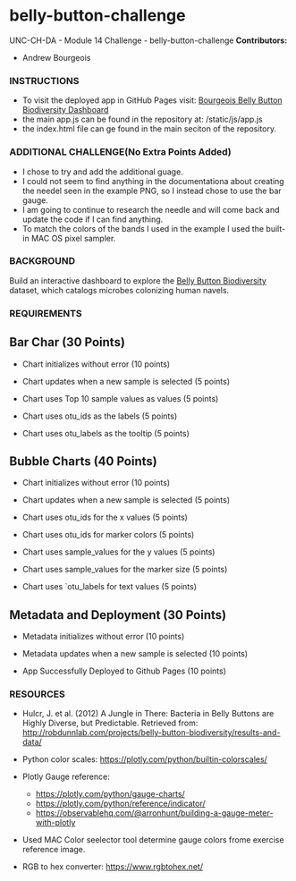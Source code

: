 # belly-button-challenge
UNC-CH-DA - Module 14 Challenge - belly-button-challenge
**Contributors:**
* Andrew Bourgeois

### **INSTRUCTIONS**
* To visit the deployed app in GitHub Pages visit:  [Bourgeois Belly Button Biodiversity Dashboard](https://andrew-bourgeois.github.io/belly-button-challenge/)
* the main app.js can be found in the repository at: /static/js/app.js
* the index.html file can ge found in the main seciton of the repository.

### **ADDITIONAL CHALLENGE(No Extra Points Added)**
* I chose to try and add the additional guage.
* I could not seem to find anything in the documentationa about creating the needel seen in the example PNG, so I instead chose to use the bar gauge.
* I am going to continue to research the needle and will come back and update the code if I can find anything.
* To match the colors of the bands I used in the example I used the built-in MAC OS pixel sampler.

### **BACKGROUND**
Build an interactive dashboard to explore the [Belly Button Biodiversity](https://robdunnlab.com/projects/belly-button-biodiversity/) dataset, which catalogs microbes colonizing human navels.

### **REQUIREMENTS**

## Bar Char (30 Points)

* Chart initializes without error (10 points)

* Chart updates when a new sample is selected (5 points)

* Chart uses Top 10 sample values as values (5 points)

* Chart uses otu_ids as the labels (5 points)

* Chart uses otu_labels as the tooltip (5 points)

## Bubble Charts (40 Points)

* Chart initializes without error (10 points)

* Chart updates when a new sample is selected (5 points)

* Chart uses otu_ids for the x values (5 points)

* Chart uses otu_ids for marker colors (5 points)

* Chart uses sample_values for the y values (5 points)

* Chart uses sample_values for the marker size (5 points)

* Chart uses `otu_labels for text values (5 points)

## Metadata and Deployment (30 Points)
* Metadata initializes without error (10 points)

* Metadata updates when a new sample is selected (10 points)

* App Successfully Deployed to Github Pages (10 points)

### **RESOURCES**

* Hulcr, J. et al. (2012) A Jungle in There: Bacteria in Belly Buttons are Highly Diverse, but Predictable. Retrieved from: http://robdunnlab.com/projects/belly-button-biodiversity/results-and-data/
* Python color scales: https://plotly.com/python/builtin-colorscales/ 
* Plotly Gauge reference: 
    - https://plotly.com/python/gauge-charts/
    - https://plotly.com/python/reference/indicator/
    - https://observablehq.com/@arronhunt/building-a-gauge-meter-with-plotly

* Used MAC Color seelector tool determine gauge colors frome exercise reference image.
* RGB to hex converter: https://www.rgbtohex.net/ 